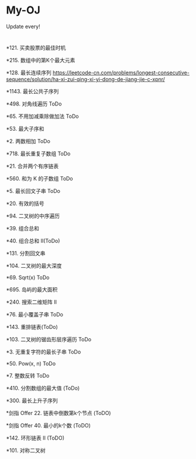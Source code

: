# My-OJ

Update every!
#
*121. 买卖股票的最佳时机 
 
*215. 数组中的第K个最大元素 

*128. 最长连续序列 https://leetcode-cn.com/problems/longest-consecutive-sequence/solution/ha-xi-zui-qing-xi-yi-dong-de-jiang-jie-c-xpnr/ 

*1143. 最长公共子序列 

*498. 对角线遍历 ToDo

*65. 不用加减乘除做加法 ToDo

*53. 最大子序和 

*2. 两数相加 ToDo

*718. 最长重复子数组 ToDo

*21. 合并两个有序链表

*560. 和为 K 的子数组 ToDo

*5. 最长回文子串 ToDo

*20. 有效的括号

*94. 二叉树的中序遍历

*39. 组合总和

*40. 组合总和 II(ToDo)

*131. 分割回文串

*104. 二叉树的最大深度

*69. Sqrt(x) ToDo

*695. 岛屿的最大面积 

*240. 搜索二维矩阵 II

*76. 最小覆盖子串 ToDo

*143. 重排链表(ToDo)

*103. 二叉树的锯齿形层序遍历 ToDo

*3. 无重复字符的最长子串 ToDo

*50. Pow(x, n) ToDo

*7. 整数反转 ToDo

*410. 分割数组的最大值 (ToDo)

*300. 最长上升子序列

*剑指 Offer 22. 链表中倒数第k个节点 (ToDO)

*剑指 Offer 40. 最小的k个数 (ToDO)

*142. 环形链表 II (ToDO)

*101. 对称二叉树
